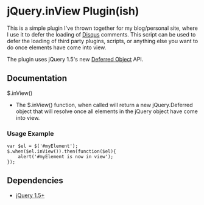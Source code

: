 # jQuery.inView Plugin(ish)

This is a simple plugin I've thrown together for my blog/personal site, where I use it to defer the loading of [Disqus](http://disqus.com/) comments. This script can be used to defer the loading of third party plugins, scripts, or anything else you want to do once elements have come into view.

The plugin uses jQuery 1.5's new [Deferred Object](http://api.jquery.com/category/deferred-object/) API.

## Documentation

$.inView()

- The $.inView() function, when called will return a new jQuery.Deferred object that will resolve once all elements in the jQuery object have come into view.

### Usage Example

	var $el = $('#myElement');
	$.when($el.inView()).then(function($el){
		alert('#myElement is now in view');
	});

## Dependencies

- [jQuery 1.5+](http://www.jquery.com/)
